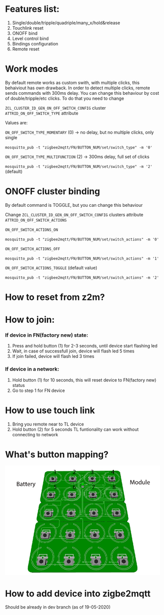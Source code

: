# Features list:
1. Single/double/tripple/quadriple/many_x/hold&release
2. Touchlink reset
3. ONOFF bind
4. Level control bind
5. Bindings configuration
6. Remote reset

# Work modes
By default remote works as custom swith, with multiple clicks, this behaiviout has own drawback.
In order to detect multiple clicks, remote sends commands with 300ms delay.
You can change this behaviour by cost of double/tripple/etc clicks. 
To do that you need to change

`ZCL_CLUSTER_ID_GEN_ON_OFF_SWITCH_CONFIG` cluster `ATTRID_ON_OFF_SWITCH_TYPE` attribute

Values are:

`ON_OFF_SWITCH_TYPE_MOMENTARY` (0) -> no delay, but no multiple clicks, only single

`mosquitto_pub -t "zigbee2mqtt/FN/BUTTON_NUM/set/switch_type" -m '0'`

`ON_OFF_SWITCH_TYPE_MULTIFUNCTION` (2) -> 300ms delay, full set of clicks

`mosquitto_pub -t "zigbee2mqtt/FN/BUTTON_NUM/set/switch_type" -m '2'` (default)


# ONOFF cluster binding
By default command is TOGGLE, but you can change this behaviour

Change `ZCL_CLUSTER_ID_GEN_ON_OFF_SWITCH_CONFIG` clusters attribute `ATTRID_ON_OFF_SWITCH_ACTIONS`

`ON_OFF_SWITCH_ACTIONS_ON`

`mosquitto_pub -t "zigbee2mqtt/FN/BUTTON_NUM/set/switch_actions" -m '0'`

`ON_OFF_SWITCH_ACTIONS_OFF`

`mosquitto_pub -t "zigbee2mqtt/FN/BUTTON_NUM/set/switch_actions" -m '1'`

`ON_OFF_SWITCH_ACTIONS_TOGGLE` (default value)

`mosquitto_pub -t "zigbee2mqtt/FN/BUTTON_NUM/set/switch_actions" -m '2'`


# How to reset from z2m?


# How to join:
### If device in FN(factory new) state:
1. Press and hold button (1) for 2-3 seconds, until device start flashing led
2. Wait, in case of successfull join, device will flash led 5 times
3. If join failed, device will flash led 3 times

### If device in a network:
1. Hold button (1) for 10 seconds, this will reset device to FN(factory new) status
2. Go to step 1 for FN device



# How to use touch link
1. Bring you remote near to TL device
2. Hold button (2) for 5 seconds
TL funtionality can work without connecting to network


# What's button mapping?
![Here](./images/zigbee_keypad22.png)

# How to add device into zigbe2mqtt
Should be already in dev branch (as of 19-05-2020)



